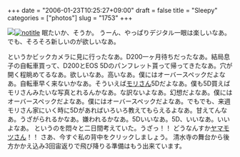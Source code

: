 +++
date = "2006-01-23T10:25:27+09:00"
draft = false
title = "Sleepy"
categories = ["photos"]
slug = "1753"
+++

<img src="http://hbkr.org/images/dailyicons/photo.gif" class="thumb-img"><a href="http://www.flickr.com/photos/h-b-k-r/89962557/" target="_blank"><img src="http://static.flickr.com/40/89962557_857264cfe3.jpg"  alt="notitle" class="photoen" /></a>
眠たいか、そうか。
うーん、やっぱりデジタル一眼は楽しいなあ。
でも、そろそろ新しいのが欲しいなあ。

<!--more-->
というかビックカメラに見に行ったなあ。D200一ヶ月待ちだったなあ。結局息子の自転車買って、D200とEOS 5Dのパンフレット貰って帰ってきたなあ。穴が開く程眺めてるなあ。欲しいなあ。高いなあ。僕にはオーバースペックだよなあ。自転車早く来ないかなあ。そういえば<a href="http://dacafe.petit.cc" target="_blank">モリさん</a>5Dだよなあ。僕も5D買えばモリさんみたいな写真とれるんかなあ。な訳ないよなあ。幻想だよなあ。僕にはオーバースペックだよなあ。僕にはオーバースペックだよなあ。でもでも、来週モリさん家にいく時に5Dがあればいろいろ教えてもらえるよなあ。甘えてんなあ。うざがられるかなあ。嫌われるかなあ。5Dいいなあ。5D、いいなあ。いいよなあ。
というのを悶々と二日間考えていた。うざっ！！
どうなんすか<a href="http://pplog.jugem.jp/" target="_blank">ヤマモツさん</a>！！
さあ、今すぐ私の背中をクリックしましょう。
清水寺の舞台から後方かかえ込み3回宙返りで飛び降りる準備はもう出来ています。
